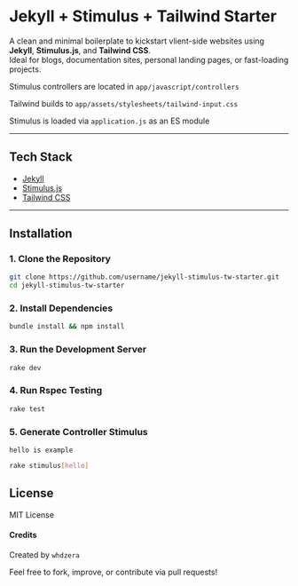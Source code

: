 # Jekyll + Stimulus + Tailwind Starter 

A clean and minimal boilerplate to kickstart vlient-side websites using **Jekyll**, **Stimulus.js**, and **Tailwind CSS**.  
Ideal for blogs, documentation sites, personal landing pages, or fast-loading projects.

Stimulus controllers are located in `app/javascript/controllers`

Tailwind builds to `app/assets/stylesheets/tailwind-input.css`

Stimulus is loaded via `application.js` as an ES module

---

## Tech Stack

- [Jekyll](https://jekyllrb.com/)
- [Stimulus.js](https://stimulus.hotwired.dev/)
- [Tailwind CSS](https://tailwindcss.com/) 

---

## Installation

### 1. Clone the Repository

```bash
git clone https://github.com/username/jekyll-stimulus-tw-starter.git
cd jekyll-stimulus-tw-starter
```

### 2. Install Dependencies
```bash
bundle install && npm install
```

### 3. Run the Development Server
```bash
rake dev
```

### 4. Run Rspec Testing
```bash
rake test
```

### 5. Generate Controller Stimulus
`hello is example`
```bash
rake stimulus[hello]
```

## License

MIT License

#### Credits

Created by `whdzera`

Feel free to fork, improve, or contribute via pull requests!